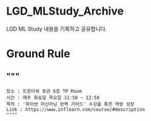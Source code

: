 # LGD_MLStudy_Archive
LGD ML Study 내용을 기록하고 공유합니다.

# Ground Rule
##     """
    장소 : 트윈타워 동관 6층 TP Room
    시간 : 매주 화요일 목요일 11:50 ~ 12:50
    목적 : '파이썬 머신러닝 완벽 가이드' 수강을 통한 역량 성장
    Link : https://www.inflearn.com/course/#description
    """"
